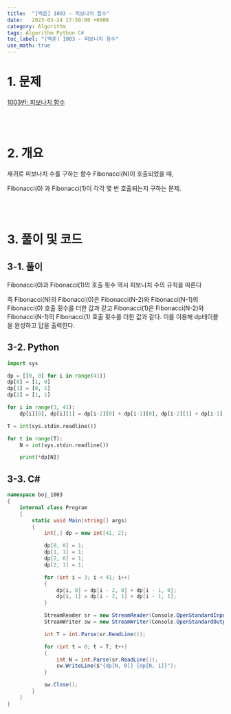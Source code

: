 ```yaml
---
title:  "[백준] 1003 - 피보나치 함수"
date:   2023-03-24 17:50:00 +0900
category: Algorithm
tags: Algorithm Python C#
toc_label: "[백준] 1003 - 피보나치 함수"
use_math: true
---
```


# 1. 문제
[1003번: 피보나치 함수](https://www.acmicpc.net/problem/1003)


<br/>
<br/>

# 2. 개요
재귀로 피보나치 수를 구하는 함수 Fibonacci(N)이 호출되었을 때,

Fibonacci(0) 과 Fibonacci(1)이 각각 몇 번 호출되는지 구하는 문제.


<br/>
<br/>

# 3. 풀이 및 코드
## 3-1. 풀이
Fibonacci(0)과 Fibonacci(1)의 호출 횟수 역시 피보나치 수의 규칙을 따른다

즉 Fibonacci(N)의 Fibonacci(0)은 Fibonacci(N-2)와 Fibonacci(N-1)의 Fibonacci(0) 호출 횟수를 더한 값과 같고 Fibonacci(1)은 Fibonacci(N-2)와 Fibonacci(N-1)의 Fibonacci(1) 호출 횟수를 더한 값과 같다. 이를 이용해 dp테이블을 완성하고 답을 출력한다.

## 3-2. Python

```python
import sys

dp = [[0, 0] for i in range(41)]
dp[0] = [1, 0]
dp[1] = [0, 1]
dp[2] = [1, 1]

for i in range(3, 41):
    dp[i][0], dp[i][1] = dp[i-2][0] + dp[i-1][0], dp[i-2][1] + dp[i-1][1]

T = int(sys.stdin.readline())

for t in range(T):
    N = int(sys.stdin.readline())

    print(*dp[N])
```

## 3-3. C#

```csharp
namespace boj_1003
{
    internal class Program
    {
        static void Main(string[] args)
        {
            int[,] dp = new int[41, 2];

            dp[0, 0] = 1;
            dp[1, 1] = 1;
            dp[2, 0] = 1;
            dp[2, 1] = 1;

            for (int i = 3; i < 41; i++)
            {
                dp[i, 0] = dp[i - 2, 0] + dp[i - 1, 0];
                dp[i, 1] = dp[i - 2, 1] + dp[i - 1, 1];
            }

            StreamReader sr = new StreamReader(Console.OpenStandardInput());
            StreamWriter sw = new StreamWriter(Console.OpenStandardOutput());

            int T = int.Parse(sr.ReadLine());

            for (int t = 0; t < T; t++)
            {
                int N = int.Parse(sr.ReadLine());
                sw.WriteLine($"{dp[N, 0]} {dp[N, 1]}");
            }

            sw.Close();
        }
    }
}
```